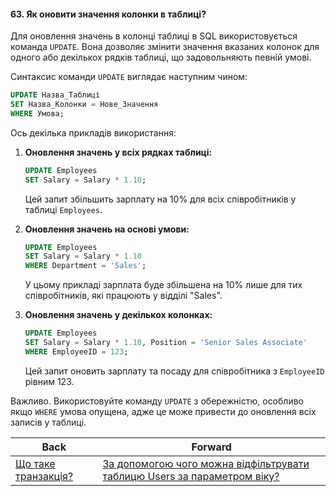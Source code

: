 #### 63. Як оновити значення колонки в таблиці?

Для оновлення значень в колонці таблиці в SQL використовується команда `UPDATE`. Вона дозволяє змінити значення вказаних колонок для одного або декількох рядків таблиці, що задовольняють певній умові.

Синтаксис команди `UPDATE` виглядає наступним чином:

```sql
UPDATE Назва_Таблиці
SET Назва_Колонки = Нове_Значення
WHERE Умова;
```

Ось декілька прикладів використання:

1. **Оновлення значень у всіх рядках таблиці:**

   ```sql
   UPDATE Employees
   SET Salary = Salary * 1.10;
   ```

   Цей запит збільшить зарплату на 10% для всіх співробітників у таблиці `Employees`.

2. **Оновлення значень на основі умови:**

   ```sql
   UPDATE Employees
   SET Salary = Salary * 1.10
   WHERE Department = 'Sales';
   ```

   У цьому прикладі зарплата буде збільшена на 10% лише для тих співробітників, які працюють у відділі "Sales".

3. **Оновлення значень у декількох колонках:**

   ```sql
   UPDATE Employees
   SET Salary = Salary * 1.10, Position = 'Senior Sales Associate'
   WHERE EmployeeID = 123;
   ```

   Цей запит оновить зарплату та посаду для співробітника з `EmployeeID` рівним 123.

Важливо. Використовуйте команду `UPDATE` з обережністю, особливо якщо `WHERE` умова опущена, адже це може привести до оновлення всіх записів у таблиці.

| Back | Forward |
|---|---|
| [Що таке транзакція?](/ua/junior/database/what-is-a-transaction.md)  | [За допомогою чого можна відфільтрувати таблицю Users за параметром віку?](/ua/junior/database/by-what-can-you-filter-the-users-table-by-age.md) |